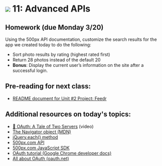 # ![](https://ga-dash.s3.amazonaws.com/production/assets/logo-9f88ae6c9c3871690e33280fcf557f33.png) 11: Advanced APIs

## Homework (due Monday 3/20)

Using the 500px API documentation, customize the search results for the app we created today to do the following:
   - Sort photo results by rating (highest rated first)
   - Return 28 photos instead of the default 20
   - __Bonus__: Display the current user’s information on the site after a successful login. 

## Pre-reading for next class:

* [README document for Unit #2 Project: Feedr](https://github.com/svodnik/JS-Unit-2-Project-Starter-Code)

## Additional resources on today's topics:

- [&#127909; OAuth: A Tale of Two Servers](https://www.youtube.com/watch?v=tFYrq3d54Dc) (video)
- [The Navigator object (MDN)](https://developer.mozilla.org/en-US/docs/Web/API/Navigator)
- [jQuery.each() method](https://api.jquery.com/jQuery.each/)
- [500px.com API](https://github.com/500px/api-documentation)
- [500px.com JavaScript SDK](https://github.com/500px/500px-js-sdk)
- [OAuth tutorial (Google Chrome developer docs)](https://developer.chrome.com/extensions/tut_oauth)
- [All about OAuth (oauth.net)](https://oauth.net)
